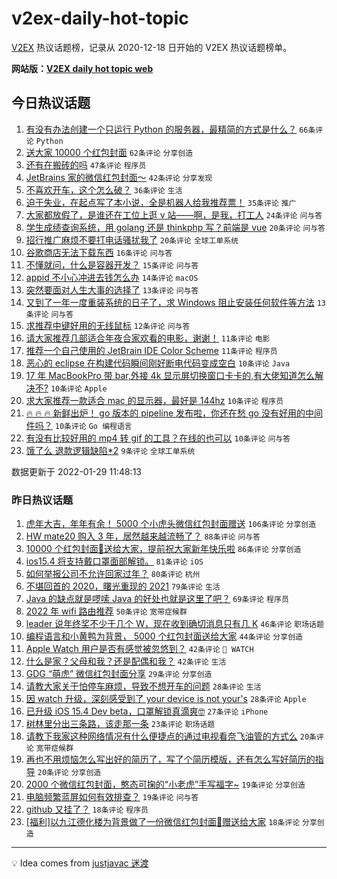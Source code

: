 # v2ex-daily-hot-topic

[V2EX](https://www.v2ex.com/) 热议话题榜，记录从 2020-12-18 日开始的 V2EX 热议话题榜单。

**网站版：[V2EX daily hot topic web](https://boojack.github.io/v2ex-daily-hot-topic-web/)**

## 今日热议话题

<!-- TODAY BEGIN -->

1. [有没有办法创建一个只运行 Python 的服务器，最精简的方式是什么？](https://www.v2ex.com/t/831269) `66条评论` `Python`
1. [送大家 10000 个红包封面](https://www.v2ex.com/t/831223) `62条评论` `分享创造`
1. [还有在搬砖的吗](https://www.v2ex.com/t/831271) `47条评论` `程序员`
1. [JetBrains 家的微信红包封面～](https://www.v2ex.com/t/831233) `42条评论` `分享发现`
1. [不喜欢开车，这个怎么破？](https://www.v2ex.com/t/831274) `36条评论` `生活`
1. [迫于失业，在起点写了本小说，全是机器人给我推荐票！](https://www.v2ex.com/t/831260) `35条评论` `推广`
1. [大家都放假了，是谁还在工位上逛 v 站——啊，是我，打工人](https://www.v2ex.com/t/831234) `24条评论` `问与答`
1. [学生成绩查询系统，用 golang 还是 thinkphp 写？前端是 vue](https://www.v2ex.com/t/831259) `20条评论` `问与答`
1. [招行推广麻烦不要打电话骚扰我了](https://www.v2ex.com/t/831304) `20条评论` `全球工单系统`
1. [谷歌商店无法下载东西](https://www.v2ex.com/t/831254) `16条评论` `问与答`
1. [不懂就问，什么是容器开发？](https://www.v2ex.com/t/831225) `15条评论` `问与答`
1. [appid 不小心冲进去钱怎么办](https://www.v2ex.com/t/831220) `14条评论` `macOS`
1. [突然要面对人生大事的选择了](https://www.v2ex.com/t/831314) `13条评论` `问与答`
1. [又到了一年一度重装系统的日子了，求 Windows 阻止安装任何软件等方法](https://www.v2ex.com/t/831300) `13条评论` `问与答`
1. [求推荐中键好用的无线鼠标](https://www.v2ex.com/t/831227) `12条评论` `问与答`
1. [请大家推荐几部适合年夜合家欢看的电影，谢谢！](https://www.v2ex.com/t/831303) `11条评论` `电影`
1. [推荐一个自己使用的 JetBrain IDE Color Scheme](https://www.v2ex.com/t/831243) `11条评论` `程序员`
1. [恶心的 eclipse 在构建代码瞬间刚好断电代码变成空白](https://www.v2ex.com/t/831307) `10条评论` `Java`
1. [17 年 MacBookPro 带 bar,外接 4k 显示屏切换窗口卡卡的,有大佬知道怎么解决不?](https://www.v2ex.com/t/831282) `10条评论` `Apple`
1. [求大家推荐一款适合 mac 的显示器，最好是 144hz](https://www.v2ex.com/t/831279) `10条评论` `程序员`
1. [🔥 🔥 🔥 新鲜出炉！ go 版本的 pipeline 发布啦，你还在愁 go 没有好用的中间件吗？](https://www.v2ex.com/t/831235) `10条评论` `Go 编程语言`
1. [有没有比较好用的 mp4 转 gif 的工具？在线的也可以](https://www.v2ex.com/t/831229) `10条评论` `问与答`
1. [饿了么 退款逻辑缺陷*2](https://www.v2ex.com/t/831292) `9条评论` `全球工单系统`

数据更新于 2022-01-29 11:48:13

<!-- TODAY END -->

### 昨日热议话题

<!-- YESTERDAY BEGIN -->

1. [虎年大吉，年年有余！ 5000 个小虎头微信红包封面赠送](https://www.v2ex.com/t/831093) `106条评论` `分享创造`
1. [HW mate20 购入 3 年，居然越来越流畅了？](https://www.v2ex.com/t/831080) `88条评论` `问与答`
1. [10000 个红包封面🧧送给大家，提前祝大家新年快乐啦](https://www.v2ex.com/t/831070) `86条评论` `分享创造`
1. [ios15.4 将支持戴口罩面部解锁。](https://www.v2ex.com/t/831059) `81条评论` `iOS`
1. [如何举报公司不允许回家过年？](https://www.v2ex.com/t/831129) `80条评论` `杭州`
1. [不堪回首的 2020，曙光重现的 2021](https://www.v2ex.com/t/831067) `79条评论` `生活`
1. [Java 的缺点就是啰嗦 Java 的好处也就是这里了吧？](https://www.v2ex.com/t/831086) `69条评论` `程序员`
1. [2022 年 wifi 路由推荐](https://www.v2ex.com/t/831065) `50条评论` `宽带症候群`
1. [leader 说年终奖不少于几个 W，现在收到确切消息只有几 K](https://www.v2ex.com/t/831144) `46条评论` `职场话题`
1. [编程语言和小黄鸭为背景， 5000 个红包封面送给大家](https://www.v2ex.com/t/831107) `44条评论` `分享创造`
1. [Apple Watch 用户是否有感觉被忽悠到？](https://www.v2ex.com/t/831165) `42条评论` ` WATCH`
1. [什么是家？父母和我？还是配偶和我？](https://www.v2ex.com/t/831085) `42条评论` `生活`
1. [GDG “萌虎” 微信红包封面分享](https://www.v2ex.com/t/831161) `29条评论` `分享创造`
1. [请教大家关于怕停车麻烦，导致不想开车的问题](https://www.v2ex.com/t/831166) `28条评论` `生活`
1. [因 watch 升级，深刻感受到了 your device is not your's](https://www.v2ex.com/t/831156) `28条评论` `Apple`
1. [已升级 iOS 15.4 Dev beta，口罩解锁真滴爽🤓](https://www.v2ex.com/t/831104) `27条评论` `iPhone`
1. [树林里分出三条路，该走那一条](https://www.v2ex.com/t/831056) `23条评论` `职场话题`
1. [请教下我家这种网络情况有什么便捷点的通过电视看奈飞油管的方式么](https://www.v2ex.com/t/831115) `20条评论` `宽带症候群`
1. [再也不用烦恼怎么写出好的简历了，写了个简历模版，还有怎么写好简历的指导](https://www.v2ex.com/t/831089) `20条评论` `分享创造`
1. [2000 个微信红包封面，憨态可掬的“小老虎”手写福字~](https://www.v2ex.com/t/831180) `19条评论` `分享创造`
1. [电脑频繁蓝屏如何有效排查？](https://www.v2ex.com/t/831138) `19条评论` `问与答`
1. [github 又挂了？](https://www.v2ex.com/t/831054) `18条评论` `程序员`
1. [[福利]以九江德化楼为背景做了一份微信红包封面🧧赠送给大家](https://www.v2ex.com/t/831047) `18条评论` `分享创造`

<!-- YESTERDAY END -->

---

💡 Idea comes from [justjavac 迷渡](https://github.com/justjavac/)
